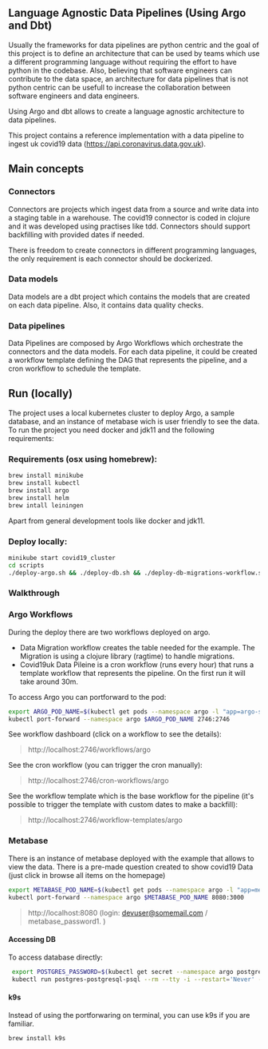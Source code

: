 ## Language Agnostic Data Pipelines (Using Argo and Dbt)

Usually the frameworks for data pipelines are python centric and the goal of this project is to define an architecture that can be used by teams which use a different programming language without requiring the effort to have python in the codebase. Also, believing that software engineers can contribute to the data space, an architecture for data pipelines that is not python centric can be usefull to increase the collaboration between software engineers and data engineers.

Using Argo and dbt allows to create a language agnostic architecture to data pipelines.

This project contains a reference implementation with a data pipeline to ingest uk covid19 data (https://api.coronavirus.data.gov.uk). 

## Main concepts

### Connectors
Connectors are projects which ingest data from a source and write data into a staging table in a warehouse.
The covid19 connector is coded in clojure and it was developed using practises like tdd.
Connectors should support backfilling with provided dates if needed.

There is freedom to create connectors in different programming languages, the only requirement is each connector should be dockerized.

### Data models
Data models are a dbt project which contains the models that are created on each data pipeline. Also, it contains data quality checks.

### Data pipelines
Data Pipelines are composed by Argo Workflows which orchestrate the connectors and the data models. 
For each data pipeline, it could be created a workflow template defining the DAG that represents the pipeline, and a cron workflow to schedule the template.

## Run (locally)
The project uses a local kubernetes cluster to deploy Argo, a sample database, and an instance of metabase wich is user friendly to see the data.
To run the project you need docker and jdk11 and the following requirements:

### Requirements (osx using homebrew):
```bash
brew install minikube
brew install kubectl
brew install argo
brew install helm
brew intall leiningen
```
Apart from general development tools like docker and jdk11.

### Deploy locally:

```bash
minikube start covid19_cluster
cd scripts
./deploy-argo.sh && ./deploy-db.sh && ./deploy-db-migrations-workflow.sh && ./deploy-covid19-workflow.sh && ./deploy-metabase.sh
```

### Walkthrough


### Argo Workflows 

During the deploy there are two workflows deployed on argo.
 - Data Migration workflow creates the table needed for the example. The Migration is using a clojure library (ragtime) to handle migrations.
 - Covid19uk Data Pileine is a cron workflow (runs every hour) that runs a template workflow that represents the pipeline. On the first run it will take around 30m.

 To access Argo you can portforward to the pod:

 ```bash
export ARGO_POD_NAME=$(kubectl get pods --namespace argo -l "app=argo-server" -o jsonpath="{.items[0].metadata.name}")
kubectl port-forward --namespace argo $ARGO_POD_NAME 2746:2746
```

See workflow dashboard (click on a workflow to see the details):

> http://localhost:2746/workflows/argo

See the cron workflow (you can trigger the cron manually):

> http://localhost:2746/cron-workflows/argo

See the workflow template which is the base workflow for the pipeline (it's possible to trigger the template with custom dates to make a backfill):

> http://localhost:2746/workflow-templates/argo


### Metabase 

There is an instance of metabase deployed with the example that allows to view the data. There is a pre-made
question created to show covid19 Data (just click in browse all items on the homepage)

```bash
export METABASE_POD_NAME=$(kubectl get pods --namespace argo -l "app=metabase,release=metabase" -o jsonpath="{.items[0].metadata.name}")
kubectl port-forward --namespace argo $METABASE_POD_NAME 8080:3000
```

> http://localhost:8080 (login: devuser@somemail.com / metabase_password1. )


#### Accessing DB

To access database directly:

```bash
 export POSTGRES_PASSWORD=$(kubectl get secret --namespace argo postgres-postgresql -o jsonpath="{.data.postgresql-password}" | base64 --decode)
 kubectl run postgres-postgresql-psql --rm --tty -i --restart='Never' --namespace argo --image docker.io/bitnami/postgresql:11.11.0-debian-10-r31 --env="PGPASSWORD=$POSTGRES_PASSWORD" --command -- psql --host postgres-postgresql -U covid19_user -d covid19_dev -p 5432
```


#### k9s
Instead of using the portforwaring on terminal, you can use k9s if you are familiar.

```bash
brew install k9s
```
